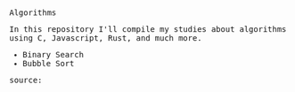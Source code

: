 <samp>
 Algorithms

 In this repository I'll compile my studies about algorithms using C, Javascript, Rust, and much more.

 - Binary Search
 - Bubble Sort

 source:
 
</samp>
